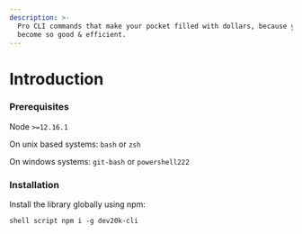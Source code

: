 ```yaml
---
description: >-
  Pro CLI commands that make your pocket filled with dollars, because you will
  become so good & efficient.
---
```


# Introduction

### Prerequisites

Node `>=12.16.1`

On unix based systems: `bash` or `zsh`

On windows systems: `git-bash` or `powershell222`

### Installation

Install the library globally using npm:

```text
shell script npm i -g dev20k-cli
```

